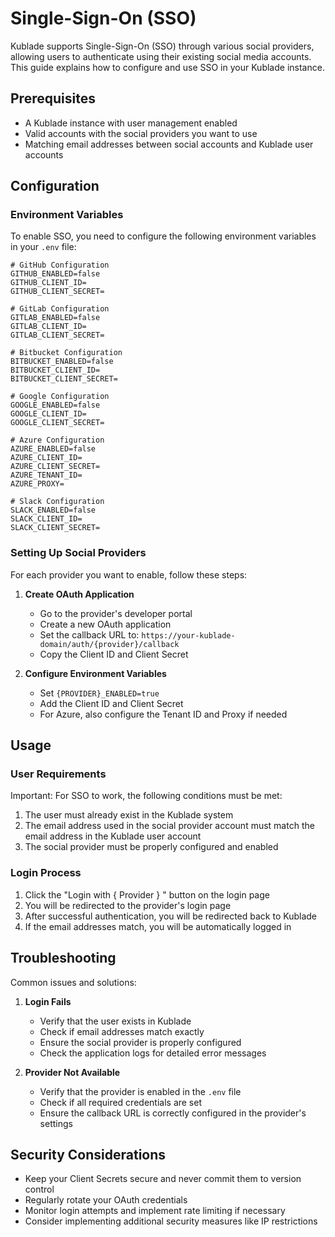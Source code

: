 # Single-Sign-On (SSO)

Kublade supports Single-Sign-On (SSO) through various social providers, allowing users to authenticate using their existing social media accounts. This guide explains how to configure and use SSO in your Kublade instance.

## Prerequisites[​](#prerequisites "Direct link to Prerequisites")

* A Kublade instance with user management enabled
* Valid accounts with the social providers you want to use
* Matching email addresses between social accounts and Kublade user accounts

## Configuration[​](#configuration "Direct link to Configuration")

### Environment Variables[​](#environment-variables "Direct link to Environment Variables")

To enable SSO, you need to configure the following environment variables in your `.env` file:

```
# GitHub Configuration
GITHUB_ENABLED=false
GITHUB_CLIENT_ID=
GITHUB_CLIENT_SECRET=

# GitLab Configuration
GITLAB_ENABLED=false
GITLAB_CLIENT_ID=
GITLAB_CLIENT_SECRET=

# Bitbucket Configuration
BITBUCKET_ENABLED=false
BITBUCKET_CLIENT_ID=
BITBUCKET_CLIENT_SECRET=

# Google Configuration
GOOGLE_ENABLED=false
GOOGLE_CLIENT_ID=
GOOGLE_CLIENT_SECRET=

# Azure Configuration
AZURE_ENABLED=false
AZURE_CLIENT_ID=
AZURE_CLIENT_SECRET=
AZURE_TENANT_ID=
AZURE_PROXY=

# Slack Configuration
SLACK_ENABLED=false
SLACK_CLIENT_ID=
SLACK_CLIENT_SECRET=
```

### Setting Up Social Providers[​](#setting-up-social-providers "Direct link to Setting Up Social Providers")

For each provider you want to enable, follow these steps:

1. **Create OAuth Application**

   * Go to the provider's developer portal
   * Create a new OAuth application
   * Set the callback URL to: `https://your-kublade-domain/auth/{provider}/callback`
   * Copy the Client ID and Client Secret

2. **Configure Environment Variables**

   * Set `{PROVIDER}_ENABLED=true`
   * Add the Client ID and Client Secret
   * For Azure, also configure the Tenant ID and Proxy if needed

## Usage[​](#usage "Direct link to Usage")

### User Requirements[​](#user-requirements "Direct link to User Requirements")

Important: For SSO to work, the following conditions must be met:

1. The user must already exist in the Kublade system
2. The email address used in the social provider account must match the email address in the Kublade user account
3. The social provider must be properly configured and enabled

### Login Process[​](#login-process "Direct link to Login Process")

1. Click the "Login with
   <!-- -->
   {
   <!-- -->
   Provider
   <!-- -->
   }
   <!-- -->
   " button on the login page
2. You will be redirected to the provider's login page
3. After successful authentication, you will be redirected back to Kublade
4. If the email addresses match, you will be automatically logged in

## Troubleshooting[​](#troubleshooting "Direct link to Troubleshooting")

Common issues and solutions:

1. **Login Fails**

   * Verify that the user exists in Kublade
   * Check if email addresses match exactly
   * Ensure the social provider is properly configured
   * Check the application logs for detailed error messages

2. **Provider Not Available**

   * Verify that the provider is enabled in the `.env` file
   * Check if all required credentials are set
   * Ensure the callback URL is correctly configured in the provider's settings

## Security Considerations[​](#security-considerations "Direct link to Security Considerations")

* Keep your Client Secrets secure and never commit them to version control
* Regularly rotate your OAuth credentials
* Monitor login attempts and implement rate limiting if necessary
* Consider implementing additional security measures like IP restrictions
